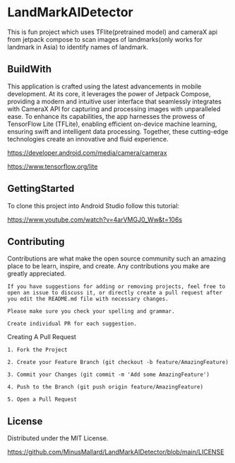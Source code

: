 
# LandMarkAIDetector

This is fun project which uses TFlite(pretrained model) and cameraX api from jetpack compose to scan images of landmarks(only works for landmark in Asia) to identify names of landmark.


## BuildWith

This application is crafted using the latest advancements in mobile development. At its core, it leverages the power of Jetpack Compose, providing a modern and intuitive user interface that seamlessly integrates with CameraX API for capturing and processing images with unparalleled ease. To enhance its capabilities, the app harnesses the prowess of TensorFlow Lite (TFLite), enabling efficient on-device machine learning, ensuring swift and intelligent data processing. Together, these cutting-edge technologies create an innovative and fluid experience.

https://developer.android.com/media/camera/camerax

https://www.tensorflow.org/lite
## GettingStarted

To clone this project into Android Studio follow this tutorial:

https://www.youtube.com/watch?v=4arVMGJ0_Ww&t=106s
## Contributing

Contributions are what make the open source community such an amazing place to be learn, inspire, and create. Any contributions you make are greatly appreciated.

    If you have suggestions for adding or removing projects, feel free to open an issue to discuss it, or directly create a pull request after you edit the README.md file with necessary changes.

    Please make sure you check your spelling and grammar.

    Create individual PR for each suggestion.
Creating A Pull Request

    1. Fork the Project

    2. Create your Feature Branch (git checkout -b feature/AmazingFeature)

    3. Commit your Changes (git commit -m 'Add some AmazingFeature')

    4. Push to the Branch (git push origin feature/AmazingFeature)

    5. Open a Pull Request
## License

Distributed under the MIT License.

https://github.com/MinusMallard/LandMarkAIDetector/blob/main/LICENSE

